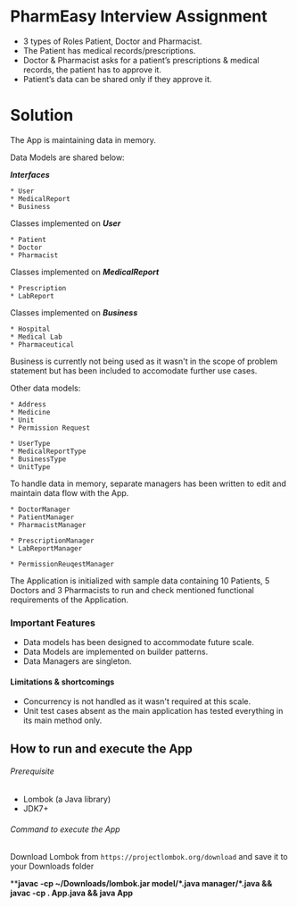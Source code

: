 # PharmEasy Interview Assignment

* 3 types of Roles Patient, Doctor and Pharmacist.
* The Patient has medical records/prescriptions.
* Doctor & Pharmacist asks for a patient’s prescriptions & medical records, the patient has to approve it.
* Patient’s data can be shared only if they approve it.

# Solution

The App is maintaining data in memory.

Data Models are shared below:

_**Interfaces**_
```
* User
* MedicalReport
* Business
```

Classes implemented on **_User_**
```
* Patient
* Doctor
* Pharmacist
```

Classes implemented on _**MedicalReport**_
```
* Prescription
* LabReport
```

Classes implemented on **_Business_**
```
* Hospital
* Medical Lab
* Pharmaceutical
```
Business is currently not being used as it wasn't in the scope of problem statement but has been included to accomodate further use cases.

Other data models:
```
* Address
* Medicine
* Unit
* Permission Request

* UserType
* MedicalReportType
* BusinessType
* UnitType
```

To handle data in memory, separate managers has been written to edit and maintain data flow with the App.
```
* DoctorManager
* PatientManager
* PharmacistManager

* PrescriptionManager
* LabReportManager

* PermissionReuqestManager
```
The Application is initialized with sample data containing 10 Patients, 5 Doctors and 3 Pharmacists to run and check mentioned functional requirements of the Application.

### Important Features

* Data models has been designed to accommodate future scale.
* Data Models are implemented on builder patterns.
* Data Managers are singleton.


#### Limitations & shortcomings

* Concurrency is not handled as it wasn't required at this scale.
* Unit test cases absent as the main application has tested everything in its main method only.

## How to run and execute the App

###### Prerequisite

* Lombok (a Java library)
* JDK7+

###### Command to execute the App

Download Lombok from `https://projectlombok.org/download` and save it to your Downloads folder

****javac -cp ~/Downloads/lombok.jar model/\*.java manager/\*.java && javac -cp . App.java && java App**

